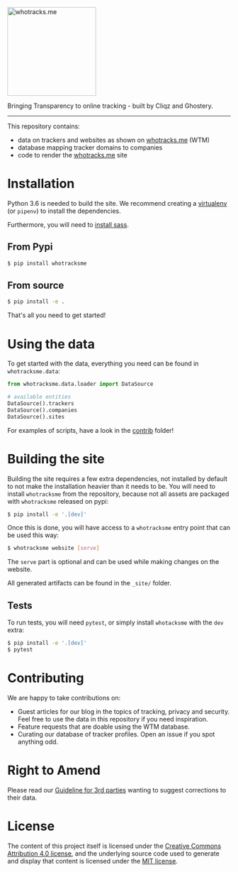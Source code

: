 

<img
alt="whotracks.me"
style="width: 200px"
src="https://raw.githubusercontent.com/cliqz-oss/whotracks.me/master/static/img/who-tracksme-logo.png">

Bringing Transparency to online tracking - built by Cliqz and Ghostery.

___

This repository contains:

* data on trackers and websites as shown on [whotracks.me](https://whotracks.me) (WTM)
* database mapping tracker domains to companies
* code to render the [whotracks.me](https://whotracks.me) site


# Installation

Python 3.6 is needed to build the site. We recommend creating a
[virtualenv](http://docs.python-guide.org/en/latest/dev/virtualenvs/) (or
`pipenv`) to install the dependencies.

Furthermore, you will need to [install sass](http://sass-lang.com/install).


## From Pypi

```sh
$ pip install whotracksme
```


## From source

```sh
$ pip install -e .
```

That's all you need to get started!


# Using the data

To get started with the data, everything you need can be found in
`whotracksme.data`:

```python
from whotracksme.data.loader import DataSource

# available entities
DataSource().trackers
DataSource().companies
DataSource().sites
```

For examples of scripts, have a look in the [contrib](./contrib) folder!


# Building the site

Building the site requires a few extra dependencies, not installed by default to
not make the installation heavier than it needs to be. You will need to install
`whotracksme` from the repository, because not all assets are packaged with
`whotracksme` released on pypi:

```sh
$ pip install -e '.[dev]'
```

Once this is done, you will have access to a `whotracksme` entry point that can
be used this way:

```sh
$ whotracksme website [serve]
```

The `serve` part is optional and can be used while making changes on the
website.

All generated artifacts can be found in the `_site/` folder.


## Tests

To run tests, you will need `pytest`, or simply install `whotacksme` with the
`dev` extra:

```sh
$ pip install -e '.[dev]'
$ pytest
```


# Contributing

We are happy to take contributions on:
* Guest articles for our blog in the topics of tracking, privacy and security. Feel free to use the data in this repository if you need inspiration.
* Feature requests that are doable using the WTM database.
* Curating our database of tracker profiles. Open an issue if you spot anything odd.


# Right to Amend
Please read our [Guideline for 3rd parties](https://github.com/cliqz-oss/whotracks.me/blob/master/RIGHT_TO_AMEND.md) 
wanting to suggest corrections to their data.


# License

The content of this project itself is licensed under the [Creative Commons Attribution 4.0 license](https://creativecommons.org/licenses/by/4.0/), and the underlying
source code used to generate and display that content is licensed under the [MIT license](https://github.com/cliqz-oss/whotracks.me/blob/master/LICENSE.md).
